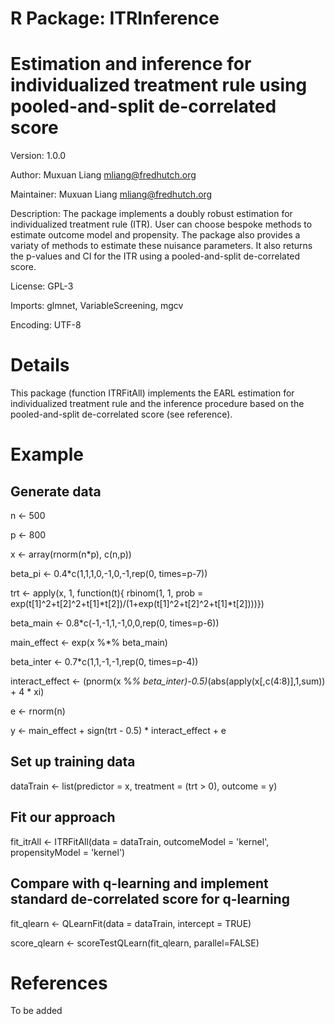 # R Package: ITRInference
# Estimation and inference for individualized treatment rule using pooled-and-split de-correlated score

Version: 1.0.0

Author: Muxuan Liang <mliang@fredhutch.org>

Maintainer: Muxuan Liang <mliang@fredhutch.org>

Description: The package implements a doubly robust estimation for individualized treatment rule (ITR). User can choose bespoke methods to estimate outcome model and propensity. The package also provides a variaty of methods to estimate these nuisance parameters. It also returns the p-values and CI for the ITR using a pooled-and-split de-correlated score.

License: GPL-3

Imports: 
         glmnet,
         VariableScreening,
         mgcv

Encoding: UTF-8

# Details
This package (function ITRFitAll) implements the EARL estimation for individualized treatment rule and the inference procedure based on the pooled-and-split de-correlated score (see reference).

# Example

## Generate data

n <- 500

p <- 800

x <- array(rnorm(n*p), c(n,p))

beta_pi <- 0.4*c(1,1,1,0,-1,0,-1,rep(0, times=p-7))

trt <- apply(x, 1, function(t){ rbinom(1, 1, prob = exp(t[1]^2+t[2]^2+t[1]*t[2])/(1+exp(t[1]^2+t[2]^2+t[1]*t[2])))})

beta_main <- 0.8*c(-1,-1,1,-1,0,0,rep(0, times=p-6))

main_effect <- exp(x \%*\% beta_main)

beta_inter <- 0.7*c(1,1,-1,-1,rep(0, times=p-4))

interact_effect <- (pnorm(x \%*\% beta_inter)-0.5)*(abs(apply(x[,c(4:8)],1,sum)) + 4 * xi)

e <- rnorm(n)

y <- main_effect + sign(trt - 0.5) * interact_effect + e

## Set up training data

dataTrain <- list(predictor = x, treatment = (trt > 0), outcome = y)

## Fit our approach

fit_itrAll <- ITRFitAll(data = dataTrain, outcomeModel = 'kernel', propensityModel = 'kernel')

## Compare with q-learning and implement standard de-correlated score for q-learning

fit_qlearn <- QLearnFit(data = dataTrain, intercept = TRUE)

score_qlearn <- scoreTestQLearn(fit_qlearn, parallel=FALSE)

# References
To be added
